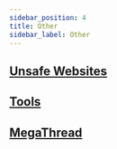 ```yaml
---
sidebar_position: 4
title: Other
sidebar_label: Other
---
```


## [Unsafe Websites](https://rentry.co/megathread-unsafe-sites)

## [Tools](https://rentry.co/megathread-tools)

## [MegaThread](https://rentry.co/megathread)
